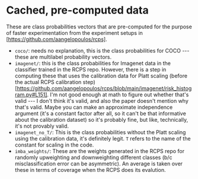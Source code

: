 # Cached, pre-computed data

These are class probabilities vectors that are pre-computed for the purpose of faster experimentation from the experiment setups in [https://github.com/aangelopoulos/rcps].

- `coco/`: needs no explanation, this is the class probabilities for COCO --- these are multilabel probability vectors.
- `imagenet/`: this is the class probabilities for Imagenet data in the classifier trained in the RCPS repo. However, there is a step in computing these that uses the calibration data for Platt scaling (before the actual RCPS calibration step) [https://github.com/aangelopoulos/rcps/blob/main/imagenet/risk_histogram.py#L151]. I'm not good enough at math to figure out whether that's valid --- I don't think it's valid, and also the paper doesn't mention why that's valid. Maybe you can make an approximate independence argument (it's a constant factor after all, so it can't be that informative about the calibration dataset) so it's probably fine, but like, technically, it's not provably valid.
- `imagenet_no_T/`: This is the class probabilities without the Platt scaling using the calibration data, it's definitely legit. `T` refers to the name of the constant for scaling in the code.
- `imba_weights/`: These are the weights generated in the RCPS repo for randomly upweighting and downweighting different classes (b/c misclassification error can be asymmetric). An average is taken over these in terms of coverage when the RCPS does its evalution.